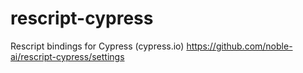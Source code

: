 # rescript-cypress

Rescript bindings for Cypress (cypress.io)
https://github.com/noble-ai/rescript-cypress/settings


